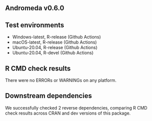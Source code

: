 Andromeda v0.6.0
---

## Test environments
* Windows-latest, R-release (Github Actions)
* macOS-latest, R-release (Github Actions)
* Ubuntu-20.04, R-release (Github Actions)
* Ubuntu-20.04, R-devel (Github Actions)


## R CMD check results

There were no ERRORs or WARNINGs on any platform.


## Downstream dependencies

We successfully checked 2 reverse dependencies, comparing R CMD check results across CRAN and dev versions of this package.

